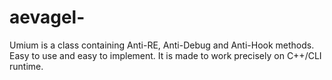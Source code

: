 # aevagel-
Umium is a class containing Anti-RE, Anti-Debug and Anti-Hook methods. Easy to use and easy to implement. It is made to work precisely on C++/CLI runtime.
